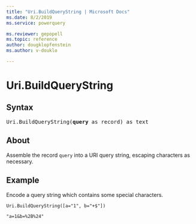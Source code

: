 ```yaml
---
title: "Uri.BuildQueryString | Microsoft Docs"
ms.date: 8/2/2019
ms.service: powerquery

ms.reviewer: gepopell
ms.topic: reference
author: dougklopfenstein
ms.author: v-douklo

---
```

# Uri.BuildQueryString

## Syntax

<pre>
Uri.BuildQueryString(<b>query</b> as record) as text
</pre>

## About
Assemble the record `query` into a URI query string, escaping characters as necessary.

## Example 
Encode a query string which contains some special characters.

```powerquery-m
Uri.BuildQueryString([a="1", b="+$"])
```

`"a=1&b=%2B%24"`

